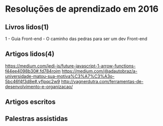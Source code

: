 # Resoluções de aprendizado em 2016

## Livros lidos(1)
1 - Guia Front-end - O caminho das pedras para ser um dev Front-end

## Artigos lidos(4)
 https://medium.com/jedi-js/future-javascript-1-arrow-functions-f44ee4098b30#.fd784rojm
 https://medium.com/@adautobraz/a-universidade-matou-sua-motiva%C3%A7%C3%A3o-5bc46f4f3d8e#.yflpqc2w9
 http://vagnerdutra.com/ferramentas-de-desenvolvimento-e-organizacao/


## Artigos escritos

## Palestras assistidas
